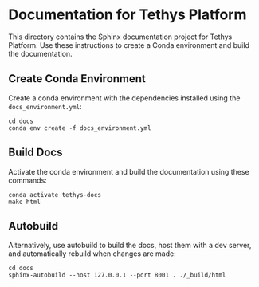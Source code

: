 # Documentation for Tethys Platform

This directory contains the Sphinx documentation project for Tethys Platform. Use these instructions to create a Conda environment and build the documentation.

## Create Conda Environment

Create a conda environment with the dependencies installed using the `docs_environment.yml`:

```
cd docs
conda env create -f docs_environment.yml
```

## Build Docs

Activate the conda environment and build the documentation using these commands:

```
conda activate tethys-docs
make html
```

## Autobuild

Alternatively, use autobuild to build the docs, host them with a dev server, and automatically rebuild when changes are made:

```
cd docs
sphinx-autobuild --host 127.0.0.1 --port 8001 . ./_build/html
```